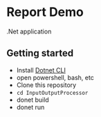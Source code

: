 # Report Demo

.Net application

## Getting started

- Install [Dotnet CLI](https://docs.microsoft.com/pt-br/dotnet/core/tools/)
- open powershell, bash, etc
- Clone this repository
- `cd InputOutputProcessor`
- donet build
- donet run
